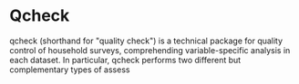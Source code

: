 # Qcheck

 qcheck (shorthand for "quality check") is a technical package for quality control of household surveys, comprehending variable-specific analysis in each dataset. In particular, qcheck performs two different but complementary types of assess